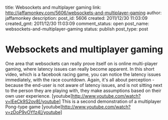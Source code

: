 title: Websockets and multiplayer gaming
link: http://jaffamonkey.com/5606/websockets-and-multiplayer-gaming
author: jaffamonkey
description: 
post_id: 5606
created: 2011/12/30 11:03:09
created_gmt: 2011/12/30 11:03:09
comment_status: open
post_name: websockets-and-multiplayer-gaming
status: publish
post_type: post

# Websockets and multiplayer gaming

One area that websockets can really prove itself on is online multi-player gaming, where latency issues can really become apparent. In this short video, which is a facebook racing game, you can notice the latency issues immediately, with the race countdown. Again, it's all about perception - because the end-user is not aware of latency issues, and is not sitting next to the person they are playing with, they make assumptions based on their own user experience.  [youtube]http://www.youtube.com/watch?v=lEeCk9S2ov8[/youtube] This is a second demonstration of a multiplayer Pong-type game [youtube]http://www.youtube.com/watch?v=zDoP9vOYfz4[/youtube]